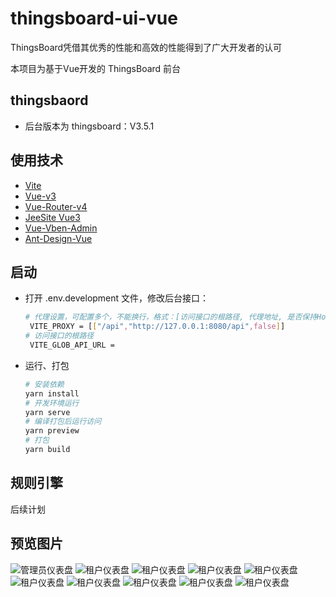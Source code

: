 # thingsboard-ui-vue


ThingsBoard凭借其优秀的性能和高效的性能得到了广大开发者的认可

本项目为基于Vue开发的 ThingsBoard 前台
## thingsbaord
 
- 后台版本为 thingsboard：V3.5.1 

## 使用技术

- [Vite](https://vitejs.dev/) 
- [Vue-v3](https://cn.vuejs.org/) 
- [Vue-Router-v4](https://next.router.vuejs.org/) 
- [JeeSite Vue3](https://gitee.com/thinkgem/jeesite-vue/)
- [Vue-Vben-Admin](https://jeesite.com/front/vben-admin/)
- [Ant-Design-Vue](https://antdv.com/components/overview-cn/)
  
## 启动
- 打开 .env.development 文件，修改后台接口：
  ```bash
  # 代理设置，可配置多个，不能换行，格式：[访问接口的根路径, 代理地址, 是否保持Host头]
   VITE_PROXY = [["/api","http://127.0.0.1:8080/api",false]]
  # 访问接口的根路径
   VITE_GLOB_API_URL =
- 运行、打包
   ```bash
   # 安装依赖
   yarn install
   # 开发环境运行
   yarn serve
   # 编译打包后运行访问
   yarn preview
   # 打包
   yarn build
## 规则引擎
  后续计划   

## 预览图片

![管理员仪表盘](images/%E5%BE%AE%E4%BF%A1%E5%9B%BE%E7%89%87_20240219165424.png)
![租户仪表盘](images/%E5%BE%AE%E4%BF%A1%E5%9B%BE%E7%89%87_20240219165338.png)
![租户仪表盘](images/%E5%BE%AE%E4%BF%A1%E5%9B%BE%E7%89%87_20240219164906.png)
![租户仪表盘](images/%E5%BE%AE%E4%BF%A1%E5%9B%BE%E7%89%87_20240219164934.png)
![租户仪表盘](images/%E5%BE%AE%E4%BF%A1%E5%9B%BE%E7%89%87_20240219165036.png)
![租户仪表盘](images/%E5%BE%AE%E4%BF%A1%E5%9B%BE%E7%89%87_20240219165220.png)
![租户仪表盘](images/%E5%BE%AE%E4%BF%A1%E5%9B%BE%E7%89%87_20240219165220.png)
![租户仪表盘](images/%E5%BE%AE%E4%BF%A1%E5%9B%BE%E7%89%87_20240219165300.png)
![租户仪表盘](images/%E5%BE%AE%E4%BF%A1%E5%9B%BE%E7%89%87_20240219165313.png)
![租户仪表盘](images/%E5%BE%AE%E4%BF%A1%E5%9B%BE%E7%89%87_20240219165618.png)